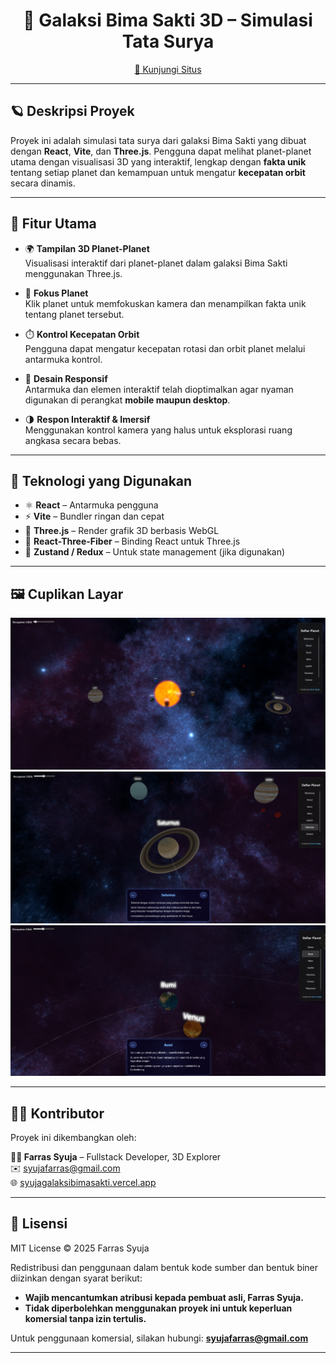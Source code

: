 <div align="center">
  <h1>🌌 Galaksi Bima Sakti 3D – Simulasi Tata Surya</h1>
  <p><a href="https://syujagalaksibimasakti.vercel.app/" target="_blank">🔗 Kunjungi Situs</a></p>
</div>

---

## 🪐 Deskripsi Proyek

Proyek ini adalah simulasi tata surya dari galaksi Bima Sakti yang dibuat dengan **React**, **Vite**, dan **Three.js**. Pengguna dapat melihat planet-planet utama dengan visualisasi 3D yang interaktif, lengkap dengan **fakta unik** tentang setiap planet dan kemampuan untuk mengatur **kecepatan orbit** secara dinamis.

---

## 🚀 Fitur Utama

- 🌍 **Tampilan 3D Planet-Planet**  
  Visualisasi interaktif dari planet-planet dalam galaksi Bima Sakti menggunakan Three.js.

- 🔭 **Fokus Planet**  
  Klik planet untuk memfokuskan kamera dan menampilkan fakta unik tentang planet tersebut.

- ⏱️ **Kontrol Kecepatan Orbit**  
  Pengguna dapat mengatur kecepatan rotasi dan orbit planet melalui antarmuka kontrol.

- 📱 **Desain Responsif**  
  Antarmuka dan elemen interaktif telah dioptimalkan agar nyaman digunakan di perangkat **mobile maupun desktop**.

- 🌗 **Respon Interaktif & Imersif**  
  Menggunakan kontrol kamera yang halus untuk eksplorasi ruang angkasa secara bebas.

---

## 🧰 Teknologi yang Digunakan

- ⚛️ **React** – Antarmuka pengguna
- ⚡ **Vite** – Bundler ringan dan cepat
- 🌌 **Three.js** – Render grafik 3D berbasis WebGL
- 🎯 **React-Three-Fiber** – Binding React untuk Three.js
- 🧪 **Zustand / Redux** – Untuk state management (jika digunakan)

---

## 🖼️ Cuplikan Layar

![Preview 1](public/sc/sc1.png)
![Preview 2](public/sc/sc2.png)
![Preview 3](public/sc/sc3.png)

---

## 🧑‍💻 Kontributor

Proyek ini dikembangkan oleh:

**👨‍🚀 Farras Syuja** – Fullstack Developer, 3D Explorer  
✉️ syujafarras@gmail.com  
🌐 [syujagalaksibimasakti.vercel.app](https://syujagalaksibimasakti.vercel.app)

---

## 📜 Lisensi

MIT License © 2025 Farras Syuja

Redistribusi dan penggunaan dalam bentuk kode sumber dan bentuk biner diizinkan dengan syarat berikut:

- **Wajib mencantumkan atribusi kepada pembuat asli, Farras Syuja.**
- **Tidak diperbolehkan menggunakan proyek ini untuk keperluan komersial tanpa izin tertulis.**

Untuk penggunaan komersial, silakan hubungi: **syujafarras@gmail.com**

---
